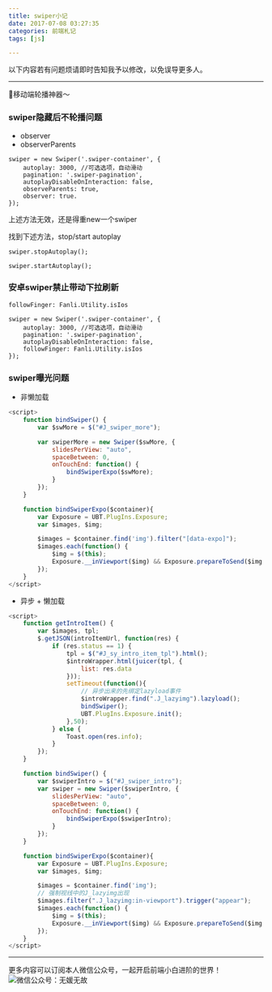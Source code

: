 ```yaml
---
title: swiper小记
date: 2017-07-08 03:27:35
categories: 前端札记
tags: [js]

---
```

以下内容若有问题烦请即时告知我予以修改，以免误导更多人。

---

🦁移动端轮播神器～

<!-- more -->


### swiper隐藏后不轮播问题

- observer
- observerParents

```
swiper = new Swiper('.swiper-container', {
    autoplay: 3000, //可选选项，自动滑动
    pagination: '.swiper-pagination',
    autoplayDisableOnInteraction: false,
    observeParents: true,
    observer: true.
});
```

上述方法无效，还是得重new一个swiper

找到下述方法，stop/start autoplay

```
swiper.stopAutoplay();
```

```
swiper.startAutoplay();
```

### 安卓swiper禁止带动下拉刷新

`followFinger: Fanli.Utility.isIos`

```
swiper = new Swiper('.swiper-container', {
    autoplay: 3000, //可选选项，自动滑动
    pagination: '.swiper-pagination',
    autoplayDisableOnInteraction: false,
    followFinger: Fanli.Utility.isIos
});
```

### swiper曝光问题

- 非懒加载

``` javascript
<script>
    function bindSwiper() {
        var $swMore = $("#J_swiper_more");

        var swiperMore = new Swiper($swMore, {
            slidesPerView: "auto",
            spaceBetween: 0,
            onTouchEnd: function() {
                bindSwiperExpo($swMore);
            }
        });
    }

    function bindSwiperExpo($container){
        var Exposure = UBT.PlugIns.Exposure;
        var $images, $img;

        $images = $container.find('img').filter("[data-expo]");
        $images.each(function() {
            $img = $(this);
            Exposure.__inViewport($img) && Exposure.prepareToSend($img.data("expo"));
        });
    }
</script>
```

- 异步 + 懒加载

``` javascript
<script>
    function getIntroItem() {
        var $images, tpl;
        $.getJSON(introItemUrl, function(res) {
            if (res.status == 1) {
                tpl = $("#J_sy_intro_item_tpl").html();
                $introWrapper.html(juicer(tpl, {
                    list: res.data
                }));
                setTimeout(function(){
                    // 异步出来的先绑定lazyload事件
                    $introWrapper.find(".J_lazyimg").lazyload();
                    bindSwiper();
                    UBT.PlugIns.Exposure.init();
                },50);
            } else {
                Toast.open(res.info);
            }
        });
    }

    function bindSwiper() {
        var $swiperIntro = $("#J_swiper_intro");
        var swiper = new Swiper($swiperIntro, {
            slidesPerView: "auto",
            spaceBetween: 0,
            onTouchEnd: function() {
                bindSwiperExpo($swiperIntro);
            }
        });
    }

    function bindSwiperExpo($container){
        var Exposure = UBT.PlugIns.Exposure;
        var $images, $img;

        $images = $container.find('img');
        // 强制视线中的J_lazyimg出现
        $images.filter(".J_lazyimg:in-viewport").trigger("appear");
        $images.each(function() {
            $img = $(this);
            Exposure.__inViewport($img) && Exposure.prepareToSend($img.data("expo"));
        });
    }
</script>
```


---
更多内容可以订阅本人微信公众号，一起开启前端小白进阶的世界！
![微信公众号：无媛无故](http://ww1.sinaimg.cn/large/006tNc79gy1g59sd1aky1j325s0m80xf.jpg)